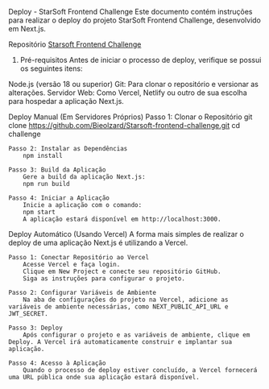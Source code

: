 Deploy - StarSoft Frontend Challenge
Este documento contém instruções para realizar o deploy do projeto StarSoft Frontend Challenge, desenvolvido em Next.js.

Repositório
[Starsoft Frontend Challenge](https://github.com/Bieolzard/Starsoft-frontend-challenge)

1. Pré-requisitos
Antes de iniciar o processo de deploy, verifique se possui os seguintes itens:

Node.js (versão 18 ou superior)
Git: Para clonar o repositório e versionar as alterações.
Servidor Web: Como Vercel, Netlify ou outro de sua escolha para hospedar a aplicação Next.js.

Deploy Manual (Em Servidores Próprios)
    Passo 1: Clonar o Repositório
        git clone https://github.com/Bieolzard/Starsoft-frontend-challenge.git
        cd challenge

    Passo 2: Instalar as Dependências
        npm install

    Passo 3: Build da Aplicação
        Gere a build da aplicação Next.js:
        npm run build

    Passo 4: Iniciar a Aplicação
        Inicie a aplicação com o comando:
        npm start
        A aplicação estará disponível em http://localhost:3000.

Deploy Automático (Usando Vercel)
    A forma mais simples de realizar o deploy de uma aplicação Next.js é utilizando a Vercel.

    Passo 1: Conectar Repositório ao Vercel
        Acesse Vercel e faça login.
        Clique em New Project e conecte seu repositório GitHub.
        Siga as instruções para configurar o projeto.

    Passo 2: Configurar Variáveis de Ambiente
        Na aba de configurações do projeto na Vercel, adicione as variáveis de ambiente necessárias, como NEXT_PUBLIC_API_URL e JWT_SECRET.

    Passo 3: Deploy
        Após configurar o projeto e as variáveis de ambiente, clique em Deploy. A Vercel irá automaticamente construir e implantar sua aplicação.

    Passo 4: Acesso à Aplicação
        Quando o processo de deploy estiver concluído, a Vercel fornecerá uma URL pública onde sua aplicação estará disponível.
